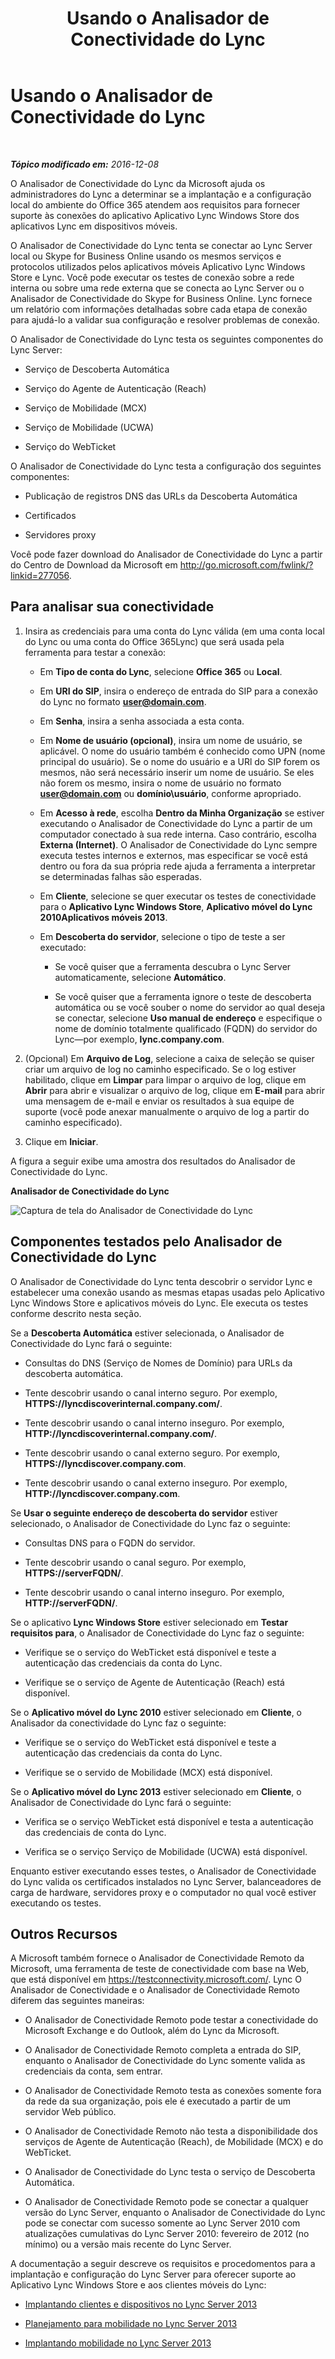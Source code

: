 ﻿---
title: Usando o Analisador de Conectividade do Lync
TOCTitle: Usando o Analisador de Conectividade do Lync
ms:assetid: 954953fb-0c7a-4fd5-8acd-68ecb59b20af
ms:mtpsurl: https://technet.microsoft.com/pt-br/library/JJ907302(v=OCS.15)
ms:contentKeyID: 52057654
ms.date: 12/10/2016
mtps_version: v=OCS.15
ms.translationtype: HT
---

# Usando o Analisador de Conectividade do Lync

 

_**Tópico modificado em:** 2016-12-08_

O Analisador de Conectividade do Lync da Microsoft ajuda os administradores do Lync a determinar se a implantação e a configuração local do ambiente do Office 365 atendem aos requisitos para fornecer suporte às conexões do aplicativo Aplicativo Lync Windows Store dos aplicativos Lync em dispositivos móveis.

O Analisador de Conectividade do Lync tenta se conectar ao Lync Server local ou Skype for Business Online usando os mesmos serviços e protocolos utilizados pelos aplicativos móveis Aplicativo Lync Windows Store e Lync. Você pode executar os testes de conexão sobre a rede interna ou sobre uma rede externa que se conecta ao Lync Server ou o Analisador de Conectividade do Skype for Business Online. Lync fornece um relatório com informações detalhadas sobre cada etapa de conexão para ajudá-lo a validar sua configuração e resolver problemas de conexão.

O Analisador de Conectividade do Lync testa os seguintes componentes do Lync Server:

  - Serviço de Descoberta Automática

  - Serviço do Agente de Autenticação (Reach)

  - Serviço de Mobilidade (MCX)

  - Serviço de Mobilidade (UCWA)

  - Serviço do WebTicket

O Analisador de Conectividade do Lync testa a configuração dos seguintes componentes:

  - Publicação de registros DNS das URLs da Descoberta Automática

  - Certificados

  - Servidores proxy

Você pode fazer download do Analisador de Conectividade do Lync a partir do Centro de Download da Microsoft em <http://go.microsoft.com/fwlink/?linkid=277056>.

## Para analisar sua conectividade

1.  Insira as credenciais para uma conta do Lync válida (em uma conta local do Lync ou uma conta do Office 365Lync) que será usada pela ferramenta para testar a conexão:
    
      - Em **Tipo de conta do Lync**, selecione **Office 365** ou **Local**.
    
      - Em **URI do SIP**, insira o endereço de entrada do SIP para a conexão do Lync no formato **user@domain.com**.
    
      - Em **Senha**, insira a senha associada a esta conta.
    
      - Em **Nome de usuário (opcional)**, insira um nome de usuário, se aplicável. O nome do usuário também é conhecido como UPN (nome principal do usuário). Se o nome do usuário e a URl do SIP forem os mesmos, não será necessário inserir um nome de usuário. Se eles não forem os mesmo, insira o nome de usuário no formato **user@domain.com** ou **domínio\\usuário**, conforme apropriado.
    
      - Em **Acesso à rede**, escolha **Dentro da Minha Organização** se estiver executando o Analisador de Conectividade do Lync a partir de um computador conectado à sua rede interna. Caso contrário, escolha **Externa (Internet)**. O Analisador de Conectividade do Lync sempre executa testes internos e externos, mas especificar se você está dentro ou fora da sua própria rede ajuda a ferramenta a interpretar se determinadas falhas são esperadas.
    
      - Em **Cliente**, selecione se quer executar os testes de conectividade para o **Aplicativo Lync Windows Store**, **Aplicativo móvel do Lync 2010Aplicativos móveis 2013**.
    
      - Em **Descoberta do servidor**, selecione o tipo de teste a ser executado:
        
          - Se você quiser que a ferramenta descubra o Lync Server automaticamente, selecione **Automático**.
        
          - Se você quiser que a ferramenta ignore o teste de descoberta automática ou se você souber o nome do servidor ao qual deseja se conectar, selecione **Uso manual de endereço** e especifique o nome de domínio totalmente qualificado (FQDN) do servidor do Lync—por exemplo, **lync.company.com**.

2.  (Opcional) Em **Arquivo de Log**, selecione a caixa de seleção se quiser criar um arquivo de log no caminho especificado. Se o log estiver habilitado, clique em **Limpar** para limpar o arquivo de log, clique em **Abrir** para abrir e visualizar o arquivo de log, clique em **E-mail** para abrir uma mensagem de e-mail e enviar os resultados à sua equipe de suporte (você pode anexar manualmente o arquivo de log a partir do caminho especificado).

3.  Clique em **Iniciar**.

A figura a seguir exibe uma amostra dos resultados do Analisador de Conectividade do Lync.

**Analisador de Conectividade do Lync**

![Captura de tela do Analisador de Conectividade do Lync](images/JJ907302.a7cc0abe-fac2-4691-a7d8-9ffef59cdee5(OCS.15).png "Captura de tela do Analisador de Conectividade do Lync")

## Componentes testados pelo Analisador de Conectividade do Lync

O Analisador de Conectividade do Lync tenta descobrir o servidor Lync e estabelecer uma conexão usando as mesmas etapas usadas pelo Aplicativo Lync Windows Store e aplicativos móveis do Lync. Ele executa os testes conforme descrito nesta seção.

Se a **Descoberta Automática** estiver selecionada, o Analisador de Conectividade do Lync fará o seguinte:

  - Consultas do DNS (Serviço de Nomes de Domínio) para URLs da descoberta automática.

  - Tente descobrir usando o canal interno seguro. Por exemplo, **HTTPS://lyncdiscoverinternal.company.com/**.

  - Tente descobrir usando o canal interno inseguro. Por exemplo, **HTTP://lyncdiscoverinternal.company.com/**.

  - Tente descobrir usando o canal externo seguro. Por exemplo, **HTTPS://lyncdiscover.company.com**.

  - Tente descobrir usando o canal externo inseguro. Por exemplo, **HTTP://lyncdiscover.company.com**.

Se **Usar o seguinte endereço de descoberta do servidor** estiver selecionado, o Analisador de Conectividade do Lync faz o seguinte:

  - Consultas DNS para o FQDN do servidor.

  - Tente descobrir usando o canal seguro. Por exemplo, **HTTPS://serverFQDN/**.

  - Tente descobrir usando o canal interno inseguro. Por exemplo, **HTTP://serverFQDN/**.

Se o aplicativo **Lync Windows Store** estiver selecionado em **Testar requisitos para**, o Analisador de Conectividade do Lync faz o seguinte:

  - Verifique se o serviço do WebTicket está disponível e teste a autenticação das credenciais da conta do Lync.

  - Verifique se o serviço de Agente de Autenticação (Reach) está disponível.

Se o **Aplicativo móvel do Lync 2010** estiver selecionado em **Cliente**, o Analisador da conectividade do Lync faz o seguinte:

  - Verifique se o serviço do WebTicket está disponível e teste a autenticação das credenciais da conta do Lync.

  - Verifique se o servido de Mobilidade (MCX) está disponível.

Se o **Aplicativo móvel do Lync 2013** estiver selecionado em **Cliente**, o Analisador de Conectividade do Lync fará o seguinte:

  - Verifica se o serviço WebTicket está disponível e testa a autenticação das credenciais de conta do Lync.

  - Verifica se o serviço Serviço de Mobilidade (UCWA) está disponível.

Enquanto estiver executando esses testes, o Analisador de Conectividade do Lync valida os certificados instalados no Lync Server, balanceadores de carga de hardware, servidores proxy e o computador no qual você estiver executando os testes.

## Outros Recursos

A Microsoft também fornece o Analisador de Conectividade Remoto da Microsoft, uma ferramenta de teste de conectividade com base na Web, que está disponível em <https://testconnectivity.microsoft.com/>. Lync O Analisador de Conectividade e o Analisador de Conectividade Remoto diferem das seguintes maneiras:

  - O Analisador de Conectividade Remoto pode testar a conectividade do Microsoft Exchange e do Outlook, além do Lync da Microsoft.

  - O Analisador de Conectividade Remoto completa a entrada do SIP, enquanto o Analisador de Conectividade do Lync somente valida as credenciais da conta, sem entrar.

  - O Analisador de Conectividade Remoto testa as conexões somente fora da rede da sua organização, pois ele é executado a partir de um servidor Web público.

  - O Analisador de Conectividade Remoto não testa a disponibilidade dos serviços de Agente de Autenticação (Reach), de Mobilidade (MCX) e do WebTicket.

  - O Analisador de Conectividade do Lync testa o serviço de Descoberta Automática.

  - O Analisador de Conectividade Remoto pode se conectar a qualquer versão do Lync Server, enquanto o Analisador de Conectividade do Lync pode se conectar com sucesso somente ao Lync Server 2010 com atualizações cumulativas do Lync Server 2010: fevereiro de 2012 (no mínimo) ou a versão mais recente do Lync Server.

A documentação a seguir descreve os requisitos e procedomentos para a implantação e configuração do Lync Server para oferecer suporte ao Aplicativo Lync Windows Store e aos clientes móveis do Lync:

  - [Implantando clientes e dispositivos no Lync Server 2013](lync-server-2013-deploying-clients-and-devices.md)

  - [Planejamento para mobilidade no Lync Server 2013](lync-server-2013-planning-for-mobility.md)

  - [Implantando mobilidade no Lync Server 2013](lync-server-2013-deploying-mobility.md)

